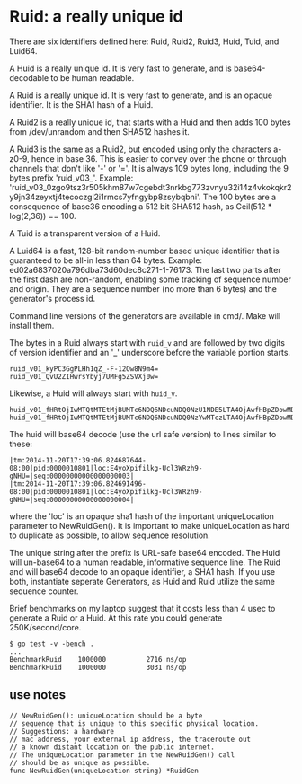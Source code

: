 Ruid: a really unique id
================

There are six identifiers defined here: Ruid, Ruid2, Ruid3, Huid, Tuid, and Luid64.


A Huid is a really unique id. It is very fast to generate, and is base64-decodable to be human readable.

A Ruid is a really unique id. It is very fast to generate, and is an opaque identifier. It is the SHA1 hash of a Huid.

A Ruid2 is a really unique id, that starts with a Huid and then adds 100 bytes from /dev/unrandom and then SHA512 hashes it.

A Ruid3 is the same as a Ruid2, but encoded using only the characters a-z0-9, hence in base 36. This is easier to convey over the phone or through channels that don't like '-' or '='. It is always 109 bytes long, including the 9 bytes prefix 'ruid_v03_'. Example: 'ruid_v03_0zgo9tsz3r505khm87w7cgebdt3nrkbg773zvnyu32i14z4vkokqkr2y9jn34zeyxtj4tecoczgl2i1rmcs7yfngybp8zsybqbni'. The 100 bytes are a consequence of base36 encoding a 512 bit SHA512 hash, as Ceil(512 * log(2,36)) == 100.

A Tuid is a transparent version of a Huid.

A Luid64 is a fast, 128-bit random-number based unique identifier that is guaranteed to be all-in less than 64 bytes. Example: ed02a6837020a796dba73d60dec8c271-1-76173. The last two parts after the first dash are non-random, enabling some tracking of sequence number and origin. They are a sequence number (no more than 6 bytes) and the generator's process id.

Command line versions of the generators are available in cmd/. Make will install them.

The bytes in a Ruid always start with `ruid_v` and
are followed by two digits of version identifier and an '_'
underscore before the variable portion starts.

~~~
ruid_v01_kyPC3GgPLHh1qZ_-F-12Ow8N9m4=
ruid_v01_QvU2ZIHwrsYbyj7UMFg5ZSVXj0w=
~~~

Likewise, a Huid will always start with `huid_v`.

~~~
huid_v01_fHRtOjIwMTQtMTEtMjBUMTc6NDQ6NDcuNDQ0NzU1NDE5LTA4OjAwfHBpZDowMDAwMDEwODc3fGxvYzpFNHlvWHBpZmlsa2ctVWNsM1dSemg5LWdOSFU9fHNlcTowMDAwMDAwMDAwMDAwMDAwMDAwM3w=
huid_v01_fHRtOjIwMTQtMTEtMjBUMTc6NDQ6NDcuNDQ0NzYwMTczLTA4OjAwfHBpZDowMDAwMDEwODc3fGxvYzpFNHlvWHBpZmlsa2ctVWNsM1dSemg5LWdOSFU9fHNlcTowMDAwMDAwMDAwMDAwMDAwMDAwNHw=
~~~

The huid will base64 decode (use the url safe version) to lines similar to these:

~~~
|tm:2014-11-20T17:39:06.824687644-08:00|pid:0000010801|loc:E4yoXpifilkg-Ucl3WRzh9-gNHU=|seq:00000000000000000003|
|tm:2014-11-20T17:39:06.824691496-08:00|pid:0000010801|loc:E4yoXpifilkg-Ucl3WRzh9-gNHU=|seq:00000000000000000004|
~~~

where the 'loc' is an opaque sha1 hash of the important uniqueLocation 
parameter to NewRuidGen(). It is important to make uniqueLocation
as hard to duplicate as possible, to allow sequence resolution.

The unique string after the prefix is URL-safe base64
encoded. The Huid will un-base64 to
a human readable, informative sequence line. The Ruid and
will base64 decode to an opaque identifier, a
SHA1 hash. If you use both, instantiate seperate Generators,
as Huid and Ruid utilize the same sequence counter.

Brief benchmarks on my laptop suggest that it costs less than 4 usec to
generate a Ruid or a Huid. At this rate you could generate 250K/second/core.

~~~
$ go test -v -bench .
...
BenchmarkRuid	 1000000	      2716 ns/op
BenchmarkHuid	 1000000	      3031 ns/op
~~~

use notes
------------
~~~
// NewRuidGen(): uniqueLocation should be a byte
// sequence that is unique to this specific physical location.
// Suggestions: a hardware
// mac address, your external ip address, the traceroute out
// a known distant location on the public internet.
// The uniqueLocation parameter in the NewRuidGen() call
// should be as unique as possible.
func NewRuidGen(uniqueLocation string) *RuidGen
~~~
